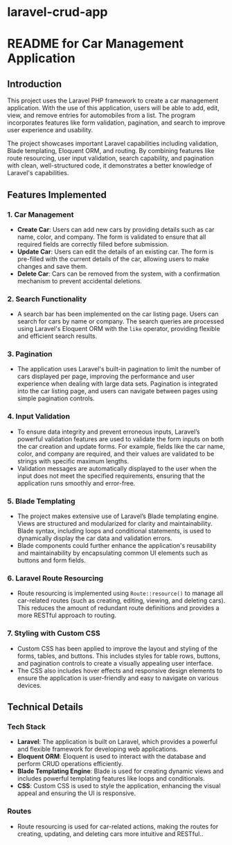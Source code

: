 # laravel-crud-app

# README for Car Management Application

## Introduction

This project uses the Laravel PHP framework to create a car management application. With the use of this application, users will be able to add, edit, view, and remove entries for automobiles from a list. The program incorporates features like form validation, pagination, and search to improve user experience and usability.

The project showcases important Laravel capabilities including validation, Blade templating, Eloquent ORM, and routing. By combining features like route resourcing, user input validation, search capability, and pagination with clean, well-structured code, it demonstrates a better knowledge of Laravel's capabilities.
## Features Implemented

### 1. **Car Management**
   - **Create Car**: Users can add new cars by providing details such as car name, color, and company. The form is validated to ensure that all required fields are correctly filled before submission.
   - **Update Car**: Users can edit the details of an existing car. The form is pre-filled with the current details of the car, allowing users to make changes and save them.
   - **Delete Car**: Cars can be removed from the system, with a confirmation mechanism to prevent accidental deletions.

### 2. **Search Functionality**
   - A search bar has been implemented on the car listing page. Users can search for cars by name or company. The search queries are processed using Laravel's Eloquent ORM with the `like` operator, providing flexible and efficient search results.

### 3. **Pagination**
   - The application uses Laravel's built-in pagination to limit the number of cars displayed per page, improving the performance and user experience when dealing with large data sets. Pagination is integrated into the car listing page, and users can navigate between pages using simple pagination controls.

### 4. **Input Validation**
   - To ensure data integrity and prevent erroneous inputs, Laravel’s powerful validation features are used to validate the form inputs on both the car creation and update forms. For example, fields like the car name, color, and company are required, and their values are validated to be strings with specific maximum lengths.
   - Validation messages are automatically displayed to the user when the input does not meet the specified requirements, ensuring that the application runs smoothly and error-free.

### 5. **Blade Templating**
   - The project makes extensive use of Laravel’s Blade templating engine. Views are structured and modularized for clarity and maintainability. Blade syntax, including loops and conditional statements, is used to dynamically display the car data and validation errors.
   - Blade components could further enhance the application's reusability and maintainability by encapsulating common UI elements such as buttons and form fields.

### 6. **Laravel Route Resourcing**
   - Route resourcing is implemented using `Route::resource()` to manage all car-related routes (such as creating, editing, viewing, and deleting cars). This reduces the amount of redundant route definitions and provides a more RESTful approach to routing.

### 7. **Styling with Custom CSS**
   - Custom CSS has been applied to improve the layout and styling of the forms, tables, and buttons. This includes styles for table rows, buttons, and pagination controls to create a visually appealing user interface.
   - The CSS also includes hover effects and responsive design elements to ensure the application is user-friendly and easy to navigate on various devices.

## Technical Details

### **Tech Stack**
   - **Laravel**: The application is built on Laravel, which provides a powerful and flexible framework for developing web applications.
   - **Eloquent ORM**: Eloquent is used to interact with the database and perform CRUD operations efficiently.
   - **Blade Templating Engine**: Blade is used for creating dynamic views and includes powerful templating features like loops and conditionals.
   - **CSS**: Custom CSS is used to style the application, enhancing the visual appeal and ensuring the UI is responsive.

### **Routes**
   - Route resourcing is used for car-related actions, making the routes for creating, updating, and deleting cars more intuitive and RESTful..
   
  

